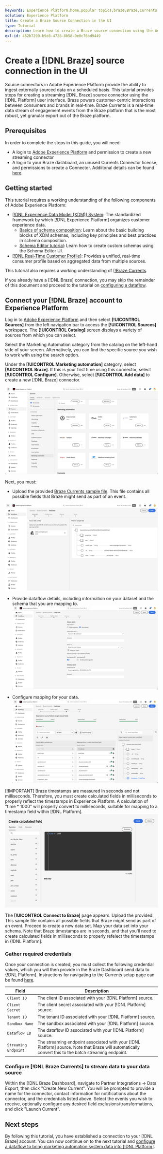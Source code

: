 ```yaml
---
keywords: Experience Platform;home;popular topics;braze;Braze,Currents
solution: Experience Platform
title: Create a Braze Source Connection in the UI
type: Tutorial
description: Learn how to create a Braze source connection using the Adobe Experience Platform UI and Braze Currents
exl-id: 452b7290-b9e8-4728-8b58-0e0c76bd9449
---
```

# Create a [!DNL Braze] source connection in the UI

Source connectors in Adobe Experience Platform provide the ability to ingest externally sourced data on a scheduled basis. This tutorial provides steps for creating a streaming [!DNL Braze] source connector using the [!DNL Platform] user interface. Braze powers customer-centric interactions between consumers and brands in real-time. Braze Currents is a real-time data stream of engagement events from the Braze platform that is the most robust, yet granular export out of the Braze platform. 

## Prerequisites
In order to complete the steps in this guide, you will need:
* A login to [Adobe Experience Platform](https://platform.adobe.com) and permission to create a new streaming connector
* A login to your Braze dashboard, an unused Currents Connector license, and permissions to create a Connector. Addiitonal details can be found [here](https://www.braze.com/docs/user_guide/data_and_analytics/braze_currents/setting_up_currents/#requirements).

## Getting started

This tutorial requires a working understanding of the following components of Adobe Experience Platform:

*   [[!DNL Experience Data Model (XDM)] System](../../../../../xdm/home.md): The standardized framework by which [!DNL Experience Platform] organizes customer experience data.
    *   [Basics of schema composition](../../../../../xdm/schema/composition.md): Learn about the basic building blocks of XDM schemas, including key principles and best practices in schema composition.
    *   [Schema Editor tutorial](../../../../../xdm/tutorials/create-schema-ui.md): Learn how to create custom schemas using the Schema Editor UI.
*   [[!DNL Real-Time Customer Profile]](../../../../../profile/home.md): Provides a unified, real-time consumer profile based on aggregated data from multiple sources.

This tutorial also requires a working understanding of [[!Braze Currents](https://www.braze.com/docs/user_guide/data_and_analytics/braze_currents).

If you already have a [!DNL Braze] connection, you may skip the remainder of this document and proceed to the tutorial on [configuring a dataflow](../../dataflow/marketing-automation.md).

## Connect your [!DNL Braze] account to Experience Platform

Log in to [Adobe Experience Platform](https://platform.adobe.com) and then select **[!UICONTROL Sources]** from the left navigation bar to access the **[!UICONTROL Sources]** workspace. The **[!UICONTROL Catalog]** screen displays a variety of sources from which you can select.

Select the Marketing Automation category from the catalog on the left-hand side of your screen. Alternatively, you can find the specific source you wish to work with using the search option.

Under the **[!UICONTROL Marketing automation]** category, select **[!UICONTROL Braze]**. If this is your first time using this connector, select **[!UICONTROL Configure]**. Otherwise, select **[!UICONTROL Add data]** to create a new [!DNL Braze] connector.

![The sources catalog on the Experience Platform UI with the Braze Currents source selected](../../../../images/tutorials/create/braze/catalog.png)

Next, you must:

* Upload the provided [Braze Currents sample file](https://github.com/Appboy/currents-examples/blob/master/sample-data/Adobe/adobe_examples.json). This file contains all possible fields that Braze might send as part of an event.

![The "Add Data" screen ](../../../../images/tutorials/create/braze/select_data.png)

* Provide dataflow details, including information on your dataset and the schema that you are mapping to.
![The "Dataflow Details" screen ](../../../../images/tutorials/create/braze/dataflow_details.png)

* Configure mapping for your data. 
![The "Mapping" screen ](../../../../images/tutorials/create/braze/mapping.png)

[!IMPORTANT]
Braze timestamps are measured in seconds and not milliseconds. Therefore, you must create calculated fields in milliseconds to properly reflect the timestamps in Experience Platform. A calculation of "time * 1000" will properly convert to milliseconds, suitable for mapping to a timestamp field within [!DNL Platform].
![Creating a calculated field for timestamp ](../../../../images/tutorials/create/braze/create_calculated_field.png)

The **[!UICONTROL Connect to Braze]** page appears. Upload the provided. This sample file contains all possible fields that Braze might send as part of an event.  Proceed to create a new data set. Map your data set into your schema. Note that Braze timestamps are in seconds, and that you'll need to create calculated fields in milliseconds to properly refelect the timestamps in {!DNL Platform].

### Gather required credentials

Once your connection is created, you must collect the following credential values, which you will then provide in the Braze Dashboard send data to {!DNL Platform]. Instructions for navigating to the Currents setup page can be found [here](https://www.braze.com/docs/user_guide/data_and_analytics/braze_currents/setting_up_currents/#step-2-navigate-to-currents).

| Field | Description |
| ---------- | ----------- |
| `Client ID` | The client ID associated with your [!DNL Platform] source. |
| `Client Secret` | The client secret associated with your [!DNL Platform] source. |
| `Tenant ID` | The tenant ID associated with your [!DNL Platform] source. |
| `Sandbox Name` | The sandbox associated with your [!DNL Platform] source. |
| `Dataflow ID` | The dataflow ID associated with your [!DNL Platform] source. |
| `Streaming Endpoint` | The streaming endpoint associated with your [!DNL Platform] source. Note that Braze will automatically convert this to the batch streaming endpoint. |

### Configure [!DNL Braze Currents] to stream data to your data source

Within the [!DNL Braze Dashboard], navigate to Partner Integrations -> Data Export, then click "Create New Current". You will be prompted to provide a name for the connector, contact information for notifications about the connector, and the credentials listed above. Select the events you wish to receive, optionally configure any desired field exclusions/transformations, and click "Launch Current".


## Next steps

By following this tutorial, you have established a connection to your [!DNL Braze] account. You can now continue on to the next tutorial and [configure a dataflow to bring marketing automation system data into [!DNL Platform]](../../dataflow/marketing-automation.md).
